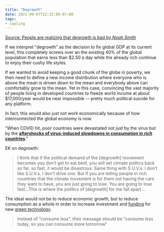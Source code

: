 ```yaml
---
title: "Degrowth"
date: 2021-09-07T22:22:09-07:00
tags:
- sapling
---
```


[Source: People are realizing that degrowth is bad by *Noah Smith*](https://noahpinion.substack.com/p/people-are-realizing-that-degrowth)

If we interpret "degrowth" as the decision to fix global GDP at its current level, this completely screws over an the existing 40% of the global population that earns less than $2.50 a day while the already rich continue to enjoy their cushy life styles.

If we wanted to avoid keeping a good chunk of the globe in poverty, we then need to define a new income distribution where everyone who is above the mean is driven down to the mean and everybody above can comfortably grow to the mean. Yet in this case, convincing the vast majority of people living in developed countries to freeze world income at about $17,000/year would be near impossible -- pretty much political suicide for any platform.

In fact, this would also just not work economically because of how interconnected the global economy is now. 

"When COVID hit, poor countries were devastated not just by the virus but by the **[aftershocks of virus-induced slowdowns in consumption in rich countries](https://documents1.worldbank.org/curated/en/799701589552654684/pdf/Costs-and-Trade-Offs-in-the-Fight-Against-the-COVID-19-Pandemic-A-Developing-Country-Perspective.pdf)**."

EK on degrowth:

> I think that if the political demand of the [degrowth] movement becomes you don’t get to eat beef, you will set climate politics back so far, so fast, it would be disastrous. Same thing with S.U.V.s. I don’t like S.U.V.s. I don’t drive one. But if you are telling people in rich countries that the climate movement is for them not having the cars they want to have, you are just going to lose. You are going to lose fast…This is where the politics of [degrowth] for me fall apart…

The ideal would not be to reduce economic growth, but to reduce consumption as a whole in order to increase investment and [funding](thoughts/funding.md) for new [green technology](thoughts/climate%20tech.md).

> Instead of “consume less”, their message should be “consume less today, so you can consume more tomorrow”